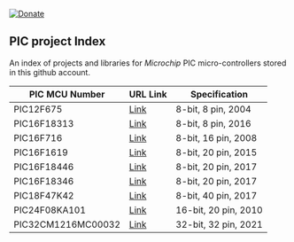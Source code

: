 [![Donate](https://img.shields.io/badge/Donate-PayPal-green.svg)](https://www.paypal.com/paypalme/whitelight976)


PIC project Index
-----------------------------------

An index of projects and libraries for *Microchip* PIC micro-controllers stored in this
github account.  


| PIC MCU Number | URL Link | Specification  |
|----------------|----------|------------------------|
|  PIC12F675     | [Link](https://github.com/gavinlyonsrepo/pic_12F675_projects)     |  8-bit, 8 pin, 2004   |
|  PIC16F18313   | [Link](https://github.com/gavinlyonsrepo/pic_16F18313_projects)     |  8-bit, 8 pin, 2016   |
|  PIC16F716     | [Link](https://github.com/gavinlyonsrepo/pic_16F716_projects)     |  8-bit, 16 pin, 2008  |
|  PIC16F1619    | [Link](https://github.com/gavinlyonsrepo/pic_16F1619_projects)  |  8-bit, 20 pin, 2015  |
|  PIC16F18446   | [Link](https://github.com/gavinlyonsrepo/pic_16F18446_projects)     |  8-bit, 20 pin, 2017  |
|  PIC16F18346   | [Link](https://github.com/gavinlyonsrepo/pic_16F18346_projects)     |  8-bit, 20 pin, 2017  |
|  PIC18F47K42   | [Link](https://github.com/gavinlyonsrepo/pic_18F47K42_projects)   |  8-bit, 40 pin, 2017  |
|  PIC24F08KA101 | [Link](https://github.com/gavinlyonsrepo/pic_24F08KA101_projects)     |  16-bit, 20 pin, 2010 |
|  PIC32CM1216MC00032 | [Link](https://github.com/gavinlyonsrepo/pic_32_projects)     |  32-bit, 32 pin, 2021 |
